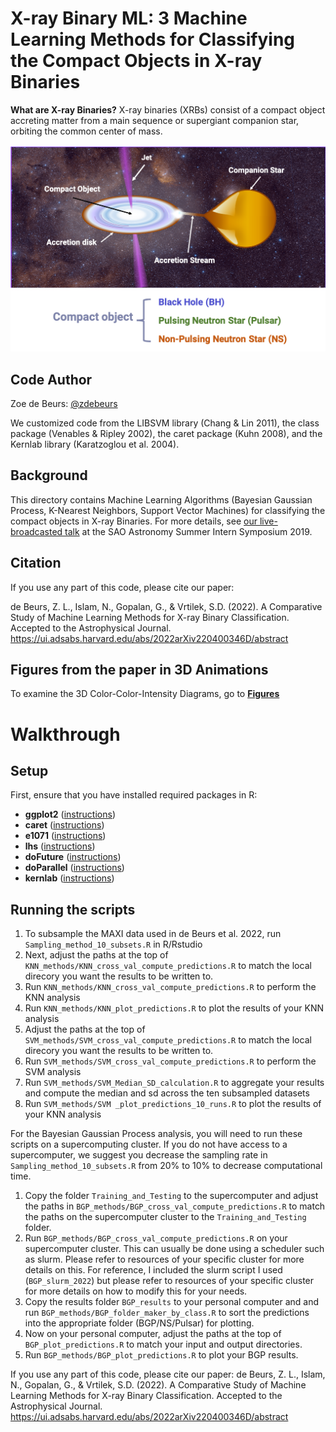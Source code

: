 # X-ray Binary ML: 3 Machine Learning Methods for Classifying the Compact Objects in X-ray Binaries

**What are X-ray Binaries?** X-ray  binaries  (XRBs)  consist  of  a  compact  object accreting  matter  from  a  main  sequence  or  supergiant companion  star,  orbiting  the  common  center  of  mass.

![GRS1739 Animation](pics/XRB_visualization.png)

## Code Author

Zoe de Beurs: [@zdebeurs](https://github.com/zdebeurs)

We customized code from the LIBSVM library (Chang & Lin 2011), the class package (Venables & Ripley 2002), the caret package (Kuhn 2008), and the Kernlab library (Karatzoglou et al. 2004).

## Background

This directory contains Machine Learning Algorithms (Bayesian Gaussian Process,
 K-Nearest Neighbors, Support Vector Machines) for classifying the compact objects
  in X-ray Binaries. For more details, see [our live-broadcasted talk](https://youtu.be/c6SgxjjYLPk) at the SAO Astronomy Summer Intern Symposium 2019. 
  
## Citation

If you use any part of this code, please cite our paper:

de Beurs, Z. L., Islam, N., Gopalan, G., & Vrtilek, S.D. (2022). A Comparative Study of Machine Learning Methods for X-ray Binary Classification. Accepted to the Astrophysical Journal. https://ui.adsabs.harvard.edu/abs/2022arXiv220400346D/abstract

## Figures from the paper in 3D Animations

To examine the 3D Color-Color-Intensity Diagrams, go to **[Figures](https://github.com/zdebeurs/3ML_methods_for_XRB_classification/tree/master/Figures)**

# Walkthrough

## Setup

First, ensure that you have installed required packages in R:

* **ggplot2** ([instructions](https://ggplot2.tidyverse.org/))
* **caret** ([instructions](https://cran.r-project.org/web/packages/caret/index.html)) 
* **e1071** ([instructions](https://cran.r-project.org/web/packages/e1071/index.html/)) 
* **lhs** ([instructions](https://cran.r-project.org/web/packages/lhs/index.html))
* **doFuture** ([instructions](https://cran.r-project.org/web/packages/doFuture/index.html/))
* **doParallel** ([instructions](https://cran.r-project.org/web/packages/doParallel/index.html))
* **kernlab** ([instructions](https://cran.r-project.org/web/packages/kernlab/index.html))

## Running the scripts

1. To subsample the MAXI data used in de Beurs et al. 2022, run `Sampling_method_10_subsets.R` in R/Rstudio
2. Next, adjust the paths at the top of `KNN_methods/KNN_cross_val_compute_predictions.R` to match the local direcory you want the results to be written to.
3. Run `KNN_methods/KNN_cross_val_compute_predictions.R` to perform the KNN analysis
4. Run `KNN_methods/KNN_plot_predictions.R` to plot the results of your KNN analysis
5. Adjust the paths at the top of `SVM_methods/SVM_cross_val_compute_predictions.R` to match the local direcory you want the results to be written to.
6. Run `SVM_methods/SVM_cross_val_compute_predictions.R` to perform the SVM analysis
7. Run  `SVM_methods/SVM_Median_SD_calculation.R` to aggregate your results and compute the median and sd across the ten subsampled datasets
8. Run `SVM_methods/SVM _plot_predictions_10_runs.R`  to plot the results of your KNN analysis

For the Bayesian Gaussian Process analysis, you will need to run these scripts on a supercomputing cluster. If you do not have access to a supercomputer, we suggest you decrease the sampling rate in `Sampling_method_10_subsets.R` from 20% to 10% to decrease computational time.
1. Copy the folder `Training_and_Testing` to the supercomputer and adjust the paths in `BGP_methods/BGP_cross_val_compute_predictions.R` to match the paths on the supercomputer cluster to the `Training_and_Testing` folder.
2. Run `BGP_methods/BGP_cross_val_compute_predictions.R` on your supercomputer cluster. This can usually be done using a scheduler such as slurm. Please refer to resources of your specific cluster for more details on this. For reference, I included the slurm script I used (`BGP_slurm_2022`) but please refer to resources of your specific cluster for more details on how to modify this for your needs.
3. Copy the results folder `BGP_results` to your personal computer and and run `BGP_methods/BGP_folder_maker_by_class.R` to sort the predictions into the appropriate folder (BGP/NS/Pulsar) for plotting.
4. Now on your personal computer, adjust the paths at the top of `BGP_plot_predictions.R` to match your input and output directories.
5. Run `BGP_methods/BGP_plot_predictions.R` to plot your BGP results.


If you use any part of this code, please cite our paper:
de Beurs, Z. L., Islam, N., Gopalan, G., & Vrtilek, S.D. (2022). A Comparative Study of Machine Learning Methods for X-ray Binary Classification. Accepted to the Astrophysical Journal. https://ui.adsabs.harvard.edu/abs/2022arXiv220400346D/abstract

